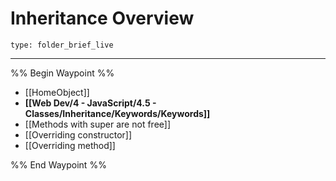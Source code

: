 # Inheritance Overview
 
```ccard
type: folder_brief_live
```
 
---

%% Begin Waypoint %%
- [[HomeObject]]
- **[[Web Dev/4 - JavaScript/4.5 - Classes/Inheritance/Keywords/Keywords]]**
- [[Methods with super are not free]]
- [[Overriding constructor]]
- [[Overriding method]]

%% End Waypoint %%